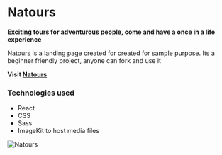 # Natours 

**Exciting tours for adventurous people, come and have a once in a life experience**

Natours is a landing page created for created for sample purpose.
Its a beginner friendly project, anyone can fork and use it

**Visit [Natours](https://natours-adventure-tours.netlify.app/)**

### Technologies used
- React
- CSS 
- Sass
- ImageKit to host media files

![Natours](https://ik.imagekit.io/ml22hal4lxj/logos/favicon_lTC8RlVBM.png?updatedAt=1641367458332)
